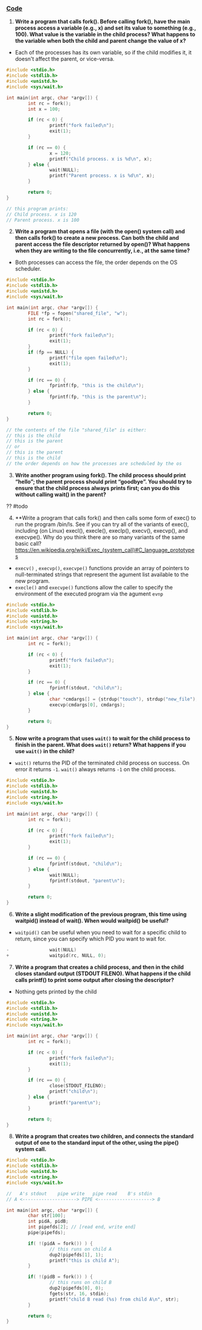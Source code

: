 
### [Code](https://pages.cs.wisc.edu/~remzi/Classes/537/Spring2018/Book/cpu-api.pdf)
1. **Write a program that calls fork(). Before calling fork(), have the main process access a variable (e.g., x) and set its value to something (e.g., 100). What value is the variable in the child process? What happens to the variable when both the child and parent change the value of x?**
- Each of the processes has its own variable, so if the child modifies it, it doesn't  affect the parent, or vice-versa.
```c
#include <stdio.h>
#include <stdlib.h>
#include <unistd.h>
#include <sys/wait.h>

int main(int argc, char *argv[]) {
        int rc = fork();
        int x = 100;

        if (rc < 0) {
                printf("fork failed\n");
                exit(1);
        }

        if (rc == 0) {
                x = 120;
                printf("Child process. x is %d\n", x);
        } else {
                wait(NULL);
                printf("Parent process. x is %d\n", x);
        }

        return 0;
}

// this program prints:
// Child process. x is 120
// Parent process. x is 100
```

2. **Write a program that opens a file (with the open() system call) and then calls fork() to create a new process. Can both the child and parent access the file descriptor returned by open()? What happens when they are writing to the file concurrently, i.e., at the same time?**
- Both processes can access the file, the order depends on the OS scheduler.
```c
#include <stdio.h>
#include <stdlib.h>
#include <unistd.h>
#include <sys/wait.h>

int main(int argc, char *argv[]) {
        FILE *fp = fopen("shared_file", "w");
        int rc = fork();

        if (rc < 0) {
                printf("fork failed\n");
                exit(1);
        }
        if (fp == NULL) {
                printf("file open failed\n");
                exit(1);
        }

        if (rc == 0) {
                fprintf(fp, "this is the child\n");
        } else {
                fprintf(fp, "this is the parent\n");
        }

        return 0;
}

// the contents of the file "shared_file" is either:
// this is the child
// this is the parent
// or
// this is the parent
// this is the child
// the order depends on how the processes are scheduled by the os
```

3. **Write another program using fork(). The child process should print “hello”; the parent process should print “goodbye”. You should  try to ensure that the child process always prints first; can you do this without calling wait() in the parent?**

?? #todo

4. **Write a program that calls fork() and then calls some form of exec() to run the program /bin/ls. See if you can try all of the variants of exec(), including (on Linux) execl(), execle(), execlp(), execv(), execvp(), and execvpe(). Why do you think there are so many variants of the same basic call?
https://en.wikipedia.org/wiki/Exec_(system_call)#C_language_prototypes
- `execv()` , `execvp()`, `execvpe()` functions provide an array of pointers to null-terminated strings that represent the agument list available to the new program.
- `execle()` and `execvpe()` functions allow the caller to specify the environment of the executed program via the agument `evnp`
```c
#include <stdio.h>
#include <stdlib.h>
#include <unistd.h>
#include <string.h>
#include <sys/wait.h>

int main(int argc, char *argv[]) {
        int rc = fork();

        if (rc < 0) {
                printf("fork failed\n");
                exit(1);
        }

        if (rc == 0) {
                fprintf(stdout, "child\n");
        } else {
                char *cmdargs[] = {strdup("touch"), strdup("new_file"), NULL};
                execvp(cmdargs[0], cmdargs);
        }

        return 0;
}
```

5. **Now write a program that uses `wait()` to wait for the child process to finish in the parent. What does `wait()` return? What happens if you use `wait()` in the child?**
- `wait()` returns the PID of the terminated child process on success. On error it returns `-1`. `wait()` always returns `-1` on the child process.
```c
#include <stdio.h>
#include <stdlib.h>
#include <unistd.h>
#include <string.h>
#include <sys/wait.h>

int main(int argc, char *argv[]) {
        int rc = fork();

        if (rc < 0) {
                printf("fork failed\n");
                exit(1);
        }

        if (rc == 0) {
                fprintf(stdout, "child\n");
        } else {
                wait(NULL);
                fprintf(stdout, "parent\n");
        }

        return 0;
}
```

6. **Write a slight modification of the previous program, this time using waitpid() instead of wait(). When would waitpid() be useful?**
- `waitpid()` can be useful when you need to wait for a specific child to return, since you can specify which PID you want to wait for.
```c
-               wait(NULL)
+               waitpid(rc, NULL, 0);
```

7. **Write a program that creates a child process, and then in the child closes standard output (STDOUT FILENO). What happens if the child calls printf() to print some output after closing the descriptor?**
- Nothing gets printed by the child
```c
#include <stdio.h>
#include <stdlib.h>
#include <unistd.h>
#include <string.h>
#include <sys/wait.h>

int main(int argc, char *argv[]) {
        int rc = fork();

        if (rc < 0) {
                printf("fork failed\n");
                exit(1);
        }

        if (rc == 0) {
                close(STDOUT_FILENO);
                printf("child\n");
        } else {
                printf("parent\n");
        }

        return 0;
}
```

8. **Write a program that creates two children, and connects the standard output of one to the standard input of the other, using the pipe() system call.**
```c
#include <stdio.h>
#include <stdlib.h>
#include <unistd.h>
#include <string.h>
#include <sys/wait.h>

//   A's stdout    pipe write   pipe read    B's stdin
// A <--------------------> PIPE <--------------------> B

int main(int argc, char *argv[]) {
        char str[100];
        int pidA, pidB;
        int pipefds[2]; // [read end, write end]
        pipe(pipefds);

        if( !(pidA = fork()) ) {
                // this runs on child A
                dup2(pipefds[1], 1);
                printf("this is child A");
        }

        if( !(pidB = fork()) ) {
                // this runs on child B
                dup2(pipefds[0], 0);
                fgets(str, 16, stdin);
                printf("child B read (%s) from child A\n", str);
        }

        return 0;
}
```